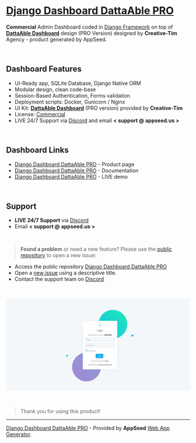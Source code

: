 # [Django Dashboard DattaAble PRO](https://appseed.us/admin-dashboards/django-dashboard-dattaable-pro)

**Commercial** Admin Dashboard coded in [Django Framework](https://www.djangoproject.com/) on top of **[DattaAble Dashboard](https://django-dashboard-dattaable-pro.appseed.us/login/)** design (PRO Version) designed by **Creative-Tim** Agency - product generated by AppSeed.

<br />

## Dashboard Features

- UI-Ready app, SQLite Database, Django Native ORM
- Modular design, clean code-base
- Session-Based Authentication, Forms validation
- Deployment scripts: Docker, Gunicorn / Nginx
- UI Kit: **[DattaAble Dashboard](https://django-dashboard-dattaable-pro.appseed.us/login/)** (PRO version) provided by **Creative-Tim**
- License: [Commercial](https://github.com/app-generator/django-dashboard-dattaable-pro/blob/master/LICENSE.md)
- LIVE 24/7 Support via [Discord](https://discord.gg/fZC6hup) and email **< support @ appseed.us >**

<br />

## Dashboard Links

- [Django Dashboard DattaAble PRO](https://appseed.us/admin-dashboards/django-dashboard-dattaable-pro) - Product page
- [Django Dashboard DattaAble PRO](https://docs.appseed.us/admin-dashboards/django-dashboard-dattaable-pro/) - Documentation
- [Django Dashboard DattaAble PRO](https://django-dashboard-dattaable-pro.appseed.us/) - LIVE demo

<br />

## Support

- **LIVE 24/7 Support** via [Discord](https://discord.gg/fZC6hup)
- Email **< support @ appseed.us >**

<br />

> **Found a problem** or need a new feature? Please use the [public repository](https://github.com/app-generator/django-dashboard-dattaable-pro) to open a new issue:

- Access the public repository [Django Dashboard DattaAble PRO](https://github.com/app-generator/django-dashboard-dattaable-pro)
- Open a [new issue](https://github.com/app-generator/django-dashboard-dattaable-pro/issues/new) using a descriptive title.
- Contact the support team on [Discord](https://discord.gg/fZC6hup)

<br />

![Django Dashboard DattaAble PRO - Admin Panel coded in Django.](https://raw.githubusercontent.com/app-generator/static/master/django-dashboard-dattaable-pro/django-dashboard-dattaable-pro-intro.gif)

<br />

> Thank you for using this product!

---
[Django Dashboard DattaAble PRO](https://appseed.us/admin-dashboards/django-dashboard-dattaable-pro) - Provided by **AppSeed** [Web App Generator](https://appseed.us/app-generator).
